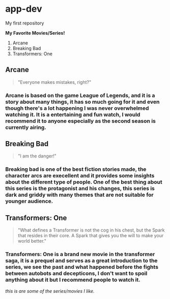 # app-dev
My first repository

**My Favorite Movies/Series!**

1. Arcane
2. Breaking Bad
3. Transformers: One

## Arcane
> "Everyone makes mistakes, right?"

### Arcane is based on the game League of Legends, and it is a story about many things, it has so much going for it and even though there's a lot happening I was never overwhelmed watching it. It is a entertaining and fun watch, I would recommend it to anyone especially as the second season is currently airing.

## Breaking Bad
> "I am the danger!"

### Breaking bad is one of the best fiction stories made, the character arcs are execellent and it provides some insights about the different type of people. One of the best thing about this series is the protagonist and his changes, this series is dark and griddy with many themes that are not suitable for younger audience.

## Transformers: One
> "What defines a Transformer is not the cog in his chest, but the Spark that resides in their core. A Spark that gives you the will to make your world better."

### Transformers: One is a brand new movie in the transformer saga, it is a prequel and serves as a great introduction to the series, we see the past and what happened before the fights between autobots and decepticons, I don't want to spoil anything about it but I recommend people to watch it.

*this is are some of the series/movies I like.*
